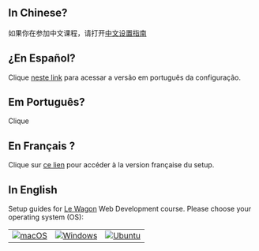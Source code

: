 ## In Chinese?

如果你在参加中文课程，请打开<a href="README.cn.md">中文设置指南</a>

## ¿En Español?

Clique <a href="README.es.md">neste link</a> para acessar a versão em português da configuração.

## Em Português?

Clique

## En Français ?

Clique sur <a href="README.fr.md">ce lien</a> pour accéder à la version française du setup.

## In English

Setup guides for [Le Wagon](https://www.lewagon.com) Web Development course. Please choose your operating system (OS):

<table>
  <tr>
    <td>
      <a href="macos.md">
        <img src="images/apple_logo.png" alt="macOS">
      </a>
    </td>
    <td>
      <a href="windows.md">
        <img src="images/windows_logo.png" alt="Windows">
      </a>
    </td>
    <td>
      <a href="ubuntu.md">
        <img src="images/linux_logo.png" alt="Ubuntu">
      </a>
    </td>
  </tr>
</table>
